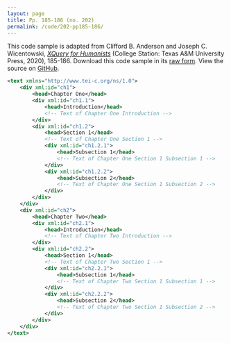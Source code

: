 ```yaml
---
layout: page
title: Pp. 185-186 (no. 202)
permalink: /code/202-pp185-186/
---
```


This code sample is adapted from Clifford B. Anderson and Joseph C. Wicentowski, 
[_XQuery for Humanists_](/) (College Station: Texas A&M University Press, 2020), 185-186. 
Download this code sample in its [raw form](/code/202-pp185-186/202-pp185-186.xml).
View the source on [GitHub](https://github.com/coding4humanists/xquery4humanists/blob/master/code/202-pp185-186/202-pp185-186.xml).

```xml
<text xmlns="http://www.tei-c.org/ns/1.0">
    <div xml:id="ch1">
        <head>Chapter One</head>
        <div xml:id="ch1.1">
            <head>Introduction</head>
            <!-- Text of Chapter One Introduction -->
        </div>
        <div xml:id="ch1.2">
            <head>Section 1</head>
            <!-- Text of Chapter One Section 1 -->
            <div xml:id="ch1.2.1">
                <head>Subsection 1</head>
                <!-- Text of Chapter One Section 1 Subsection 1 -->
            </div>
            <div xml:id="ch1.2.2">
                <head>Subsection 2</head>
                <!-- Text of Chapter One Section 1 Subsection 2 -->
            </div>
        </div>
    </div>
    <div xml:id="ch2">
        <head>Chapter Two</head>
        <div xml:id="ch2.1">
            <head>Introduction</head>
            <!-- Text of Chapter Two Introduction -->
        </div>
        <div xml:id="ch2.2">
            <head>Section 1</head>
            <!-- Text of Chapter Two Section 1 -->
            <div xml:id="ch2.2.1">
                <head>Subsection 1</head>
                <!-- Text of Chapter Two Section 1 Subsection 1 -->
            </div>
            <div xml:id="ch2.2.2">
                <head>Subsection 2</head>
                <!-- Text of Chapter Two Section 1 Subsection 2 -->
            </div>
        </div>
    </div>
</text>
```  
